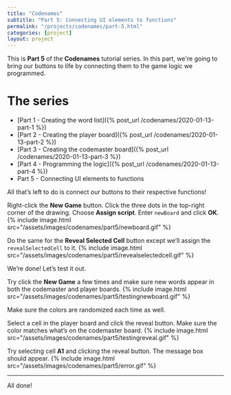 ```yaml
---
title: "Codenames"
subtitle: "Part 5: Connecting UI elements to functions"
permalink: "/projects/codenames/part-5.html"
categories: [project]
layout: project
---
```

This is **Part 5** of the **Codenames** tutorial series. In this part, we're going to bring our buttons to life by connecting them to the game logic we programmed.

# The series
* [Part 1 - Creating the word list]({% post_url /codenames/2020-01-13-part-1 %})
* [Part 2 - Creating the player board]({% post_url /codenames/2020-01-13-part-2 %})
* [Part 3 - Creating the codemaster board]({% post_url /codenames/2020-01-13-part-3 %})
* [Part 4 - Programming the logic]({% post_url /codenames/2020-01-13-part-4 %})
* Part 5 - Connecting UI elements to functions

All that’s left to do is connect our buttons to their respective functions!

Right-click the **New Game** button. Click the three dots in the top-right corner of the drawing. Choose **Assign script**. Enter `newBoard` and click **OK**.
{% include image.html src="/assets/images/codenames/part5/newboard.gif" %}

Do the same for the **Reveal Selected Cell** button except we’ll assign the `revealSelectedCell` to it.
{% include image.html src="/assets/images/codenames/part5/revealselectedcell.gif" %}

We’re done! Let’s test it out.

Try click the **New Game** a few times and make sure new words appear in both the codemaster and player boards. 
{% include image.html src="/assets/images/codenames/part5/testingnewboard.gif" %}

Make sure the colors are randomized each time as well. 

Select a cell in the player board and click the reveal button. Make sure the color matches what’s on the codemaster board. 
{% include image.html src="/assets/images/codenames/part5/testingreveal.gif" %}

Try selecting cell **A1** and clicking the reveal button. The message box should appear.
{% include image.html src="/assets/images/codenames/part5/error.gif" %}

--------
All done!